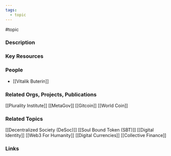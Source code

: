 ```yaml
---
tags:
  - topic
---
```

#topic

### Description



### Key Resources

### People
- [[Vitalik Buterin]]

### Related Orgs, Projects, Publications

[[Plurality Institute]]
[[MetaGov]]
[[Gitcoin]]
[[World Coin]]

### Related Topics

[[Decentralized Society (DeSoc)]]
[[Soul Bound Token (SBT)]]
[[Digital Identity]]
[[Web3 For Humanity]]
[[Digital Currencies]]
[[Collective Finance]]

### Links
